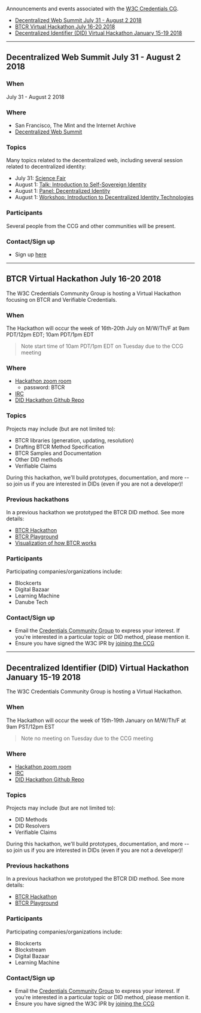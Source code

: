 Announcements and events associated with the [W3C Credentials CG](https://w3c-ccg.github.io).

* [Decentralized Web Summit July 31 - August 2 2018](#decentralized-web-summit-july-31---august-2-2018)
* [BTCR Virtual Hackathon July 16-20 2018](#btcr-virtual-hackathon-july-16-20-2018)
* [Decentralized Identifier (DID) Virtual Hackathon January 15-19 2018](#decentralized-identifier-did-virtual-hackathon-january-15-19-2018)

------

## Decentralized Web Summit July 31 - August 2 2018

### When

July 31 - August 2 2018

### Where

- San Francisco, The Mint and the Internet Archive
- [Decentralized Web Summit](https://decentralizedweb.net/)

### Topics

Many topics related to the decentralized web, including several session related to decentralized identity:
- July 31: [Science Fair](https://decentralizedwebsummit2018.sched.com/event/FMJT/)
- August 1: [Talk: Introduction to Self-Sovereign Identity](https://decentralizedwebsummit2018.sched.com/event/FeNS/)
- August 1: [Panel: Decentralized Identity](https://decentralizedwebsummit2018.sched.com/event/FfSW/)
- August 1: [Workshop: Introduction to Decentralized Identity Technologies](https://decentralizedwebsummit2018.sched.com/event/FfRM/)

### Participants

Several people from the CCG and other communities will be present.

### Contact/Sign up

- Sign up [here](https://decentralizedweb.net/)

------

## BTCR Virtual Hackathon July 16-20 2018

The W3C Credentials Community Group is hosting a Virtual Hackathon focusing on BTCR and Verifiable Credentials.

### When

The Hackathon will occur the week of 16th-20th July on M/W/Th/F at 9am PDT/12pm EDT; 10am PDT/1pm EDT

> Note start time of 10am PDT/1pm EDT on Tuesday due to the CCG meeting

### Where

- [Hackathon zoom room](https://zoom.us/j/890479983?pwd=RkNQWGVaY2lkdVVtSVNRWElmZzFzQT09)
  - password: BTCR
- [IRC](http://irc.w3.org/?channels=ccg)
- [DID Hackathon Github Repo](https://github.com/w3c-ccg/did-hackathon-2018)

### Topics

Projects may include (but are not limited to):
- BTCR libraries (generation, updating, resolution)
- Drafting BTCR Method Specification
- BTCR Samples and Documentation
- Other DID methods
- Verifiable Claims

During this hackathon, we'll build prototypes, documentation, and more -- so join us if you are interested in DIDs (even if you are not a developer)!

### Previous hackathons

In a previous hackathon we prototyped the BTCR DID method. See more details:

- [BTCR Hackathon](https://github.com/WebOfTrustInfo/btcr-hackathon)
- [BTCR Playground](https://weboftrustinfo.github.io/btcr-tx-playground.github.io/)
- [Visualization of how BTCR works](https://www.icloud.com/keynote/0Bcwqiyw6RGvMZgDyFt-prI_g#BTCR)

### Participants

Participating companies/organizations include:
- Blockcerts
- Digital Bazaar
- Learning Machine
- Danube Tech

### Contact/Sign up

- Email the [Credentials Community Group](mailto:public-credentials@w3.org) to express your interest. If you're interested in a particular topic or DID method, please mention it.
- Ensure you have signed the W3C IPR by [joining the CCG](https://www.w3.org/community/wp-login.php?redirect_to=%2Fcommunity%2Fcredentials%2Fjoin)


------


## Decentralized Identifier (DID) Virtual Hackathon January 15-19 2018

The W3C Credentials Community Group is hosting a Virtual Hackathon.

### When

The Hackathon will occur the week of 15th-19th January on M/W/Th/F at 9am PST/12pm EST

> Note no meeting on Tuesday due to the CCG meeting

### Where

- [Hackathon zoom room](https://blockstream.zoom.us/my/christophera) 
- [IRC](http://irc.w3.org/?channels=ccg)
- [DID Hackathon Github Repo](https://github.com/w3c-ccg/did-hackathon-2018)

### Topics

Projects may include (but are not limited to):
- DID Methods
- DID Resolvers
- Verifiable Claims

During this hackathon, we'll build prototypes, documentation, and more -- so join us if you are interested in DIDs (even if you are not a developer)!

### Previous hackathons

In a previous hackathon we prototyped the BTCR DID method. See more details:

- [BTCR Hackathon](https://github.com/WebOfTrustInfo/btcr-hackathon)
- [BTCR Playground](https://weboftrustinfo.github.io/btcr-tx-playground.github.io/)

### Participants

Participating companies/organizations include:
- Blockcerts
- Blockstream
- Digital Bazaar
- Learning Machine

### Contact/Sign up

- Email the [Credentials Community Group](mailto:public-credentials@w3.org) to express your interest. If you're interested in a particular topic or DID method, please mention it.
- Ensure you have signed the W3C IPR by [joining the CCG](https://www.w3.org/community/wp-login.php?redirect_to=%2Fcommunity%2Fcredentials%2Fjoin)
